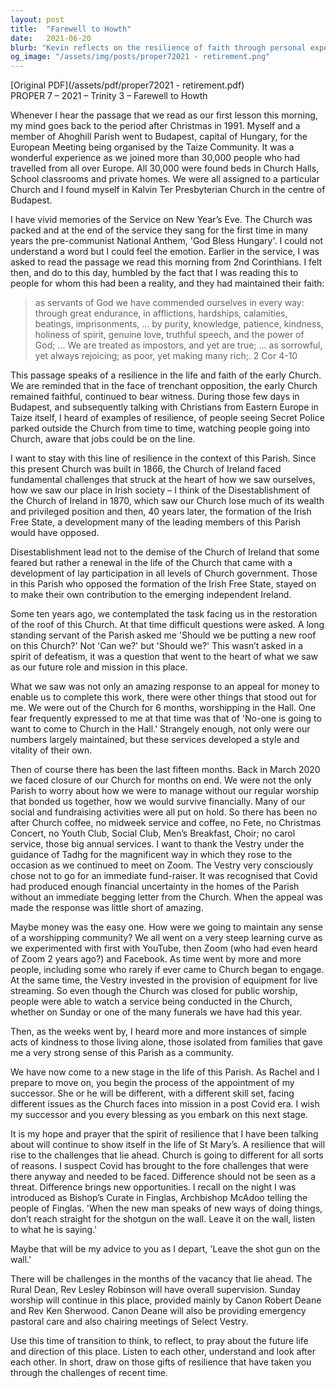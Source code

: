 ```yaml
---
layout: post
title:  "Farewell to Howth"
date:   2021-06-20
blurb: "Kevin reflects on the resilience of faith through personal experiences and historical challenges faced by the Church of Ireland. He recounts his visit to Budapest and the emotional service at Kalvin Ter Presbyterian Church. The sermon emphasizes the importance of resilience in the face of adversity, drawing parallels between the early Church's endurance and the parish's recent efforts during the pandemic and church restoration."
og_image: "/assets/img/posts/proper72021 - retirement.png"
---
```

[Original PDF](/assets/pdf/proper72021 - retirement.pdf)    
PROPER 7 – 2021 – Trinity 3 – Farewell to Howth

Whenever I hear the passage that we read as our first lesson this morning, my mind goes back to the period after Christmas in 1991. Myself and a member of Ahoghill Parish went to Budapest, capital of Hungary, for the European Meeting being organised by the Taize Community. It was a wonderful experience as we joined more than 30,000 people who had travelled from all over Europe. All 30,000 were found beds in Church Halls, School classrooms and private homes. We were all assigned to a particular Church and I found myself in Kalvin Ter Presbyterian Church in the centre of Budapest.

I have vivid memories of the Service on New Year’s Eve. The Church was packed and at the end of the service they sang for the first time in many years the pre-communist National Anthem, 'God Bless Hungary'. I could not understand a word but I could feel the emotion. Earlier in the service, I was asked to read the passage we read this morning from 2nd Corinthians. I felt then, and do to this day, humbled by the fact that I was reading this to people for whom this had been a reality, and they had maintained their faith:

> as servants of God we have commended ourselves in every way:
> through great endurance, in afflictions, hardships, calamities,
> beatings, imprisonments, ... by purity, knowledge, patience,
> kindness, holiness of spirit, genuine love, truthful speech, and the
> power of God; ... We are treated as impostors, and yet are true;
> ... as sorrowful, yet always rejoicing; as poor, yet making many
> rich;. 2 Cor 4-10

This passage speaks of a resilience in the life and faith of the early Church. We are reminded that in the face of trenchant opposition, the early Church remained faithful, continued to bear witness. During those few days in Budapest, and subsequently talking with Christians from Eastern Europe in Taize itself, I heard of examples of resilience, of people seeing Secret Police parked outside the Church from time to time, watching people going into Church, aware that jobs could be on the line.

I want to stay with this line of resilience in the context of this Parish. Since this present Church was built in 1866, the Church of Ireland faced fundamental challenges that struck at the heart of how we saw ourselves, how we saw our place in Irish society – I think of the Disestablishment of the Church of Ireland in 1870, which saw our Church lose much of its wealth and privileged position and then, 40 years later, the formation of the Irish Free State, a development many of the leading members of this Parish would have opposed.

Disestablishment lead not to the demise of the Church of Ireland that some feared but rather a renewal in the life of the Church that came with a development of lay participation in all levels of Church government. Those in this Parish who opposed the formation of the Irish Free State, stayed on to make their own contribution to the emerging independent Ireland.

Some ten years ago, we contemplated the task facing us in the restoration of the roof of this Church. At that time difficult questions were asked. A long standing servant of the Parish asked me 'Should we be putting a new roof on this Church?' Not 'Can we?' but 'Should we?' This wasn’t asked in a spirit of defeatism, it was a question that went to the heart of what we saw as our future role and mission in this place.

What we saw was not only an amazing response to an appeal for money to enable us to complete this work, there were other things that stood out for me. We were out of the Church for 6 months, worshipping in the Hall. One fear frequently expressed to me at that time was that of 'No-one is going to want to come to Church in the Hall.' Strangely enough, not only were our numbers largely maintained, but these services developed a style and vitality of their own.

Then of course there has been the last fifteen months. Back in March 2020 we faced closure of our Church for months on end. We were not the only Parish to worry about how we were to manage without our regular worship that bonded us together, how we would survive financially. Many of our social and fundraising activities were all put on hold. So there has been no after Church coffee, no midweek service and coffee, no Fete, no Christmas Concert, no Youth Club, Social Club, Men’s Breakfast, Choir; no carol service, those big annual services. I want to thank the Vestry under the guidance of Tadhg for the magnificent way in which they rose to the occasion as we continued to meet on Zoom. The Vestry very consciously chose not to go for an immediate fund-raiser. It was recognised that Covid had produced enough financial uncertainty in the homes of the Parish without an immediate begging letter from the Church. When the appeal was made the response was little short of amazing.

Maybe money was the easy one. How were we going to maintain any sense of a worshipping community? We all went on a very steep learning curve as we experimented with first with YouTube, then Zoom (who had even heard of Zoom 2 years ago?) and Facebook. As time went by more and more people, including some who rarely if ever came to Church began to engage. At the same time, the Vestry invested in the provision of equipment for live streaming. So even though the Church was closed for public worship, people were able to watch a service being conducted in the Church, whether on Sunday or one of the many funerals we have had this year.

Then, as the weeks went by, I heard more and more instances of simple acts of kindness to those living alone, those isolated from families that gave me a very strong sense of this Parish as a community.

We have now come to a new stage in the life of this Parish. As Rachel and I prepare to move on, you begin the process of the appointment of my successor. She or he will be different, with a different skill set, facing different issues as the Church faces into mission in a post Covid era. I wish my successor and you every blessing as you embark on this next stage.

It is my hope and prayer that the spirit of resilience that I have been talking about will continue to show itself in the life of St Mary’s. A resilience that will rise to the challenges that lie ahead. Church is going to different for all sorts of reasons. I suspect Covid has brought to the fore challenges that were there anyway and needed to be faced. Difference should not be seen as a threat. Difference brings new opportunities. I recall on the night I was introduced as Bishop’s Curate in Finglas, Archbishop McAdoo telling the people of Finglas. 'When the new man speaks of new ways of doing things, don’t reach straight for the shotgun on the wall. Leave it on the wall, listen to what he is saying.'

Maybe that will be my advice to you as I depart, 'Leave the shot gun on the wall.'

There will be challenges in the months of the vacancy that lie ahead. The Rural Dean, Rev Lesley Robinson will have overall supervision. Sunday worship will continue in this place, provided mainly by Canon Robert Deane and Rev Ken Sherwood. Canon Deane will also be providing emergency pastoral care and also chairing meetings of Select Vestry.

Use this time of transition to think, to reflect, to pray about the future life and direction of this place. Listen to each other, understand and look after each other. In short, draw on those gifts of resilience that have taken you through the challenges of recent time.
